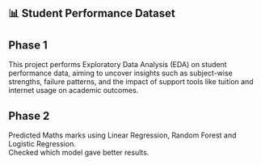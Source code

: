 ## 📊 Student Performance Dataset

## Phase 1

This project performs Exploratory Data Analysis (EDA) on student performance data, aiming to uncover insights such as subject-wise strengths, failure patterns, and the impact of support tools like tuition and internet usage on academic outcomes.

## Phase 2

Predicted Maths marks using Linear Regression, Random Forest and Logistic Regression.  
Checked which model gave better results.